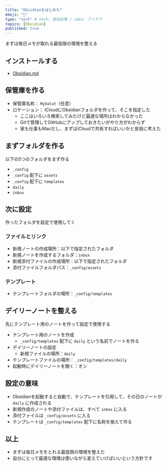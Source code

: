 ```yaml
---
title: "Obsidianをはじめた"
emoji: "📝"
type: "tech" # tech: 技術記事 / idea: アイデア
topics: [Obsidian]
published: true
---
```


まずは毎日メモが取れる最低限の環境を整える

## インストールする

- [Obsidian.md](https://obsidian.md)

## 保管庫を作る

- 保管庫名称： `MyValut`（任意）
-  ロケーション： iCloudにObsidianフォルダを作って、そこを指定した
	- ここはいろいろ検索してみたけど最適な場所はわからなかった
	- Gitで管理してGitHubにアップしておきたいがやり方がわからず
	- 家も仕事もMacだし、まずはiCloudで共有すればいいかと安易に考えた

## まずフォルダを作る

以下の5つのフォルダをまず作る

- `_config`
- `_config` 配下に `assets`
- `_config` 配下に `templates`
- `daily`
- `inbox`

## 次に設定

作ったフォルダを設定で使用してく

### ファイルとリンク

- 新規ノートの作成場所：以下で指定されたフォルダ
- 新規ノートを作成するフォルダ：`inbox`
- 新規添付ファイルの作成場所：以下で指定されたフォルダ
- 添付ファイルフォルダパス：`_config/assets`

### テンプレート

- テンプレートフォルダの場所：`_config/templates`

## デイリーノートを整える

先にテンプレート用のノートを作って設定で使用する

- テンプレート用のノートを作成
	- `_config/templates` 配下に `daily` という名前でノートを作る
- デイリーノートの設定
	- 新規ファイルの場所：`daily`
- テンプレートファイルの場所： `_config/templates/daily`
- 起動時にデイリーノートを開く：オン

## 設定の意味

- Obsidianを起動すると自動で、テンプレートを引用して、その日のノートが `daily` に作成される
- 新規作成のノートや添付ファイルは、すべて `inbox` に入る
- 添付ファイルは `_config/assets` に入る
- テンプレートは `_config/templates` 配下に名称を揃えて作る

## 以上

- まずは毎日メモをとれる最低限の環境を整えた
- 自分にとって最適な環境は使いながら変えていけばいいという方針です

